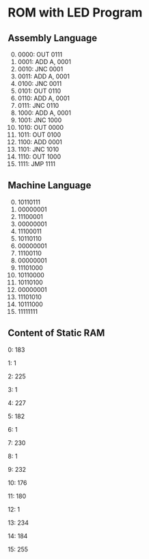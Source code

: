 # ROM with LED Program

## Assembly Language

0. 0000: OUT 0111
1. 0001: ADD A, 0001
2. 0010: JNC 0001
3. 0011: ADD A, 0001
4. 0100: JNC 0011
5. 0101: OUT 0110
6. 0110: ADD A, 0001
7. 0111: JNC 0110
8. 1000: ADD A, 0001
9. 1001: JNC 1000
0. 1010: OUT 0000
1. 1011: OUT 0100
2. 1100: ADD 0001
3. 1101: JNC 1010
4. 1110: OUT 1000
5. 1111: JMP 1111

## Machine Language
0. 10110111
1. 00000001
2. 11100001
3. 00000001
4. 11100011
5. 10110110
6. 00000001
7. 11100110
8. 00000001
9. 11101000
0. 10110000
1. 10110100
2. 00000001
3. 11101010
4. 10111000
5. 11111111

## Content of Static RAM

0: 183

1: 1

2: 225

3: 1

4: 227

5: 182

6: 1

7: 230

8: 1

9: 232

10: 176

11: 180

12: 1

13: 234

14: 184

15: 255